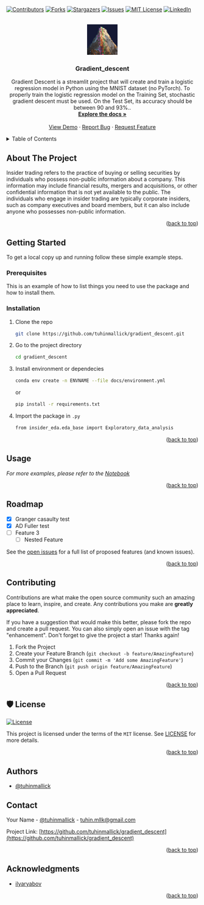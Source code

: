 <a name="readme-top"></a>

<!-- PROJECT SHIELDS -->
<!--
*** I'm using markdown "reference style" links for readability.
*** Reference links are enclosed in brackets [ ] instead of parentheses ( ).
*** See the bottom of this document for the declaration of the reference variables
*** for contributors-url, forks-url, etc. This is an optional, concise syntax you may use.
*** https://www.markdownguide.org/basic-syntax/#reference-style-links
-->

[![Contributors][contributors-shield]][contributors-url]
[![Forks][forks-shield]][forks-url]
[![Stargazers][stars-shield]][stars-url]
[![Issues][issues-shield]][issues-url]
[![MIT License][license-shield]][license-url]
[![LinkedIn][linkedin-shield]][linkedin-url]

<!-- PROJECT LOGO -->
<br />
<div align="center">
  <a href="https://github.com/tuhinmallick/gradient_descent">
    <img src="app/data/sidebar_img.jpg" alt="Logo" width="80" height="80">
  </a>

<h3 align="center">Gradient_descent</h3>

  <p align="center">
    Gradient Descent is a streamlit project that will create and train a logistic regression model in Python using the MNIST dataset (no PyTorch). To properly train the logistic regression model on the Training Set, stochastic gradient descent must be used. On the Test Set, its accuracy should be between 90 and 93%..
    <br />
    <a href="https://github.com/tuhinmallick/gradient_descent"><strong>Explore the docs »</strong></a>
    <br />
    <br />
    <a href="https://github.com/tuhinmallick/gradient_descent/blob/main/notebooks/Insider_trading_analysis.ipynb">View Demo</a>
    ·
    <a href="https://github.com/tuhinmallick/gradient_descent/issues">Report Bug</a>
    ·
    <a href="https://github.com/tuhinmallick/gradient_descent/issues">Request Feature</a>
  </p>
</div>

<!-- TABLE OF CONTENTS -->
<details>
  <summary>Table of Contents</summary>
  <ol>
    <li>
      <a href="#about-the-project">About The Project</a>
      <ul>
        <li><a href="#built-with">Built With</a></li>
      </ul>
    </li>
    <li>
      <a href="#getting-started">Getting Started</a>
      <ul>
        <li><a href="#prerequisites">Prerequisites</a></li>
        <li><a href="#installation">Installation</a></li>
      </ul>
    </li>
    <li><a href="#usage">Usage</a></li>
    <li><a href="#roadmap">Roadmap</a></li>
    <li><a href="#contributing">Contributing</a></li>
    <li><a href="#license">License</a></li>
    <li><a href="#contact">Contact</a></li>
    <li><a href="#acknowledgments">Acknowledgments</a></li>
  </ol>
</details>

<!-- ABOUT THE PROJECT -->

## About The Project

Insider trading refers to the practice of buying or selling securities by individuals who possess non-public information about a company. This information may include financial results, mergers and acquisitions, or other confidential information that is not yet available to the public. The individuals who engage in insider trading are typically corporate insiders, such as company executives and board members, but it can also include anyone who possesses non-public information.

<p align="right">(<a href="#readme-top">back to top</a>)</p>

<!--
### Built With

* [![Next][Next.js]][Next-url]
* [![React][React.js]][React-url]
* [![Vue][Vue.js]][Vue-url]
* [![Angular][Angular.io]][Angular-url]
* [![Svelte][Svelte.dev]][Svelte-url]
* [![Laravel][Laravel.com]][Laravel-url]
* [![Bootstrap][Bootstrap.com]][Bootstrap-url]
* [![JQuery][JQuery.com]][JQuery-url]

<p align="right">(<a href="#readme-top">back to top</a>)</p> -->

<!-- GETTING STARTED -->

## Getting Started

To get a local copy up and running follow these simple example steps.

### Prerequisites

This is an example of how to list things you need to use the package and how to install them.

### Installation

1. Clone the repo
   ```bash
   git clone https://github.com/tuhinmallick/gradient_descent.git
   ```
2. Go to the project directory
   ```bash
   cd gradient_descent
   ```
3. Install environment or dependecies
   ```bash
   conda env create -n ENVNAME --file docs/environment.yml
   ```
   or
   ```bash
   pip install -r requirements.txt
   ```
4. Import the package in `.py`
   ```bash
   from insider_eda.eda_base import Exploratory_data_analysis
   ```

<p align="right">(<a href="#readme-top">back to top</a>)</p>

<!-- USAGE EXAMPLES -->

## Usage

_For more examples, please refer to the [Notebook](https://github.com/tuhinmallick/gradient_descent/blob/main/notebooks/Insider_trading_analysis.ipynb)_

<p align="right">(<a href="#readme-top">back to top</a>)</p>

<!-- ROADMAP -->

## Roadmap

- [x] Granger casaulty test
- [x] AD Fuller test
- [ ] Feature 3
  - [ ] Nested Feature

See the [open issues](https://github.com/tuhinmallick/gradient_descent/issues) for a full list of proposed features (and known issues).

<p align="right">(<a href="#readme-top">back to top</a>)</p>

<!-- CONTRIBUTING -->

## Contributing

Contributions are what make the open source community such an amazing place to learn, inspire, and create. Any contributions you make are **greatly appreciated**.

If you have a suggestion that would make this better, please fork the repo and create a pull request. You can also simply open an issue with the tag "enhancement".
Don't forget to give the project a star! Thanks again!

1. Fork the Project
2. Create your Feature Branch (`git checkout -b feature/AmazingFeature`)
3. Commit your Changes (`git commit -m 'Add some AmazingFeature'`)
4. Push to the Branch (`git push origin feature/AmazingFeature`)
5. Open a Pull Request

<p align="right">(<a href="#readme-top">back to top</a>)</p>

<!-- LICENSE -->

## 🛡 License

[![License](https://img.shields.io/github/license/tuhinmallick/gradient_descent)](https://github.com/tuhinmallick/gradient_descent/blob/master/LICENSE)

This project is licensed under the terms of the `MIT` license. See [LICENSE](https://github.com/tuhinmallick/gradient_descent/blob/master/LICENSE) for more details.

<p align="right">(<a href="#readme-top">back to top</a>)</p>

## Authors

- [@tuhinmallick](https://www.github.com/tuhinmallick)

<!-- CONTACT -->

## Contact

Your Name - [@tuhinmallick](https://twitter.com/tuhinmallick) - tuhin.mllk@gmail.com

Project Link: [https://github.com/tuhinmallick/gradient_descent](https://github.com/tuhinmallick/gradient_descent)

<p align="right">(<a href="#readme-top">back to top</a>)</p>

<!-- ACKNOWLEDGMENTS -->

## Acknowledgments

- [ilyaryabov](https://www.kaggle.com/datasets/ilyaryabov/insider-trading-sp500-inside-info)

<p align="right">(<a href="#readme-top">back to top</a>)</p>

<!-- MARKDOWN LINKS & IMAGES -->
<!-- https://www.markdownguide.org/basic-syntax/#reference-style-links -->

[contributors-shield]: https://img.shields.io/github/contributors/tuhinmallick/gradient_descent.svg?style=for-the-badge
[contributors-url]: https://github.com/tuhinmallick/gradient_descent/graphs/contributors
[forks-shield]: https://img.shields.io/github/forks/tuhinmallick/gradient_descent.svg?style=for-the-badge
[forks-url]: https://github.com/tuhinmallick/gradient_descent/network/members
[stars-shield]: https://img.shields.io/github/stars/tuhinmallick/gradient_descent.svg?style=for-the-badge
[stars-url]: https://github.com/tuhinmallick/gradient_descent/stargazers
[issues-shield]: https://img.shields.io/github/issues/tuhinmallick/gradient_descent.svg?style=for-the-badge
[issues-url]: https://github.com/tuhinmallick/gradient_descent/issues
[license-shield]: https://img.shields.io/github/license/tuhinmallick/gradient_descent.svg?style=for-the-badge
[license-url]: https://github.com/tuhinmallick/gradient_descent/blob/master/LICENSE.txt
[linkedin-shield]: https://img.shields.io/badge/-LinkedIn-black.svg?style=for-the-badge&logo=linkedin&colorB=555
[linkedin-url]: https://linkedin.com/in/tuhinmallick
